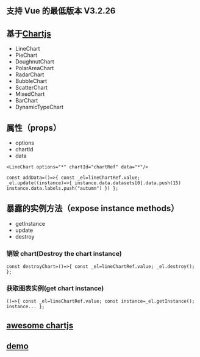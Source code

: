 ## 支持 Vue 的最低版本 V3.2.26

## 基于[Chartjs](https://www.chartjs.org/)

- LineChart
- PieChart
- DoughnutChart
- PolarAreaChart
- RadarChart
- BubbleChart
- ScatterChart
- MixedChart
- BarChart
- DynamicTypeChart

## 属性（props）

- options
- chartId
- data

`<LineChart options="*" chartId="chartRef" data="*"/>`

`const addData=()=>{ const _el=lineChartRef.value; _el.update((instance)=>{ instance.data.datasets[0].data.push(15) instance.data.labels.push("autumn") }) }; `

## 暴露的实例方法（expose instance methods）

- getInstance
- update
- destroy

### 销毁 chart(Destroy the chart instance)

`const destroyChart=()=>{ const _el=lineChartRef.value; _el.destroy(); }; `

### 获取图表实例(get chart instance)

`()=>{ const _el=lineChartRef.value; const instance=_el.getInstance(); instance... }; `

## [awesome chartjs](https://github.com/chartjs/awesome#charts)
## [demo](https://fisherhuang.github.io/vue3-chartjs)

